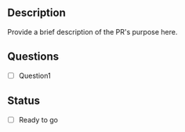 ## Description
Provide a brief description of the PR's purpose here.

## Questions
- [ ] Question1

## Status
- [ ] Ready to go
